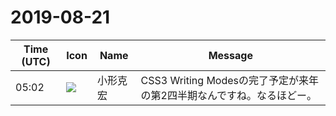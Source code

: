 # 2019-08-21

|Time (UTC)|Icon|Name|Message|
|---|---|---|---|
|05:02|![](https://avatars.slack-edge.com/2020-01-22/918424979847_0035b70d5fcd5cec902e_72.png)|小形克宏|CSS3 Writing Modesの完了予定が来年の第2四半期なんですね。なるほどー。|
